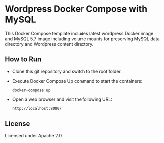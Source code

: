 # Wordpress Docker Compose with MySQL

This Docker Compose template includes latest wordpress Docker image and MySQL 5.7 image including volume mounts for preserving MySQL data directory and Wordpress content directory.

## How to Run

- Clone this git repository and switch to the root folder.

- Execute Docker Compose Up command to start the containers:
  ````bash
  docker-compose up
  ````

- Open a web browser and visit the following URL:

  ````
  http://localhost:8000/
  ````

## License
Licensed under Apache 2.0
